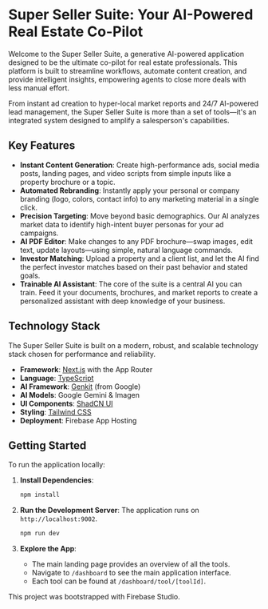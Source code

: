 
# Super Seller Suite: Your AI-Powered Real Estate Co-Pilot

Welcome to the Super Seller Suite, a generative AI-powered application designed to be the ultimate co-pilot for real estate professionals. This platform is built to streamline workflows, automate content creation, and provide intelligent insights, empowering agents to close more deals with less manual effort.

From instant ad creation to hyper-local market reports and 24/7 AI-powered lead management, the Super Seller Suite is more than a set of tools—it's an integrated system designed to amplify a salesperson's capabilities.

## Key Features

- **Instant Content Generation**: Create high-performance ads, social media posts, landing pages, and video scripts from simple inputs like a property brochure or a topic.
- **Automated Rebranding**: Instantly apply your personal or company branding (logo, colors, contact info) to any marketing material in a single click.
- **Precision Targeting**: Move beyond basic demographics. Our AI analyzes market data to identify high-intent buyer personas for your ad campaigns.
- **AI PDF Editor**: Make changes to any PDF brochure—swap images, edit text, update layouts—using simple, natural language commands.
- **Investor Matching**: Upload a property and a client list, and let the AI find the perfect investor matches based on their past behavior and stated goals.
- **Trainable AI Assistant**: The core of the suite is a central AI you can train. Feed it your documents, brochures, and market reports to create a personalized assistant with deep knowledge of your business.

## Technology Stack

The Super Seller Suite is built on a modern, robust, and scalable technology stack chosen for performance and reliability.

- **Framework**: [Next.js](https://nextjs.org/) with the App Router
- **Language**: [TypeScript](https://www.typescriptlang.org/)
- **AI Framework**: [Genkit](https://firebase.google.com/docs/genkit) (from Google)
- **AI Models**: Google Gemini & Imagen
- **UI Components**: [ShadCN UI](https://ui.shadcn.com/)
- **Styling**: [Tailwind CSS](https://tailwindcss.com/)
- **Deployment**: Firebase App Hosting

## Getting Started

To run the application locally:

1.  **Install Dependencies**:
    ```bash
    npm install
    ```

2.  **Run the Development Server**:
    The application runs on `http://localhost:9002`.
    ```bash
    npm run dev
    ```

3.  **Explore the App**:
    - The main landing page provides an overview of all the tools.
    - Navigate to `/dashboard` to see the main application interface.
    - Each tool can be found at `/dashboard/tool/[toolId]`.

This project was bootstrapped with Firebase Studio.
